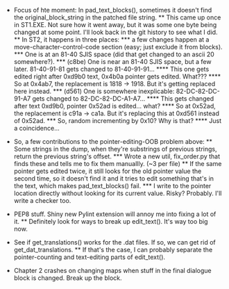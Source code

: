 * Focus of hte moment: In pad_text_blocks(), sometimes it doesn't find the original_block_string in the patched file string.
** This came up once in ST1.EXE. Not sure how it went away, but it was some one byte being changed at some point. I'll look back in the git history to see what I did.
** In ST2, it happens in three places:
*** a few changes happen at a move-character-control-code section (easy; just exclude it from blocks).
*** One is at an 81-40 SJIS space (did that get changed to an ascii 20 somewhere?). 
*** (c8be) One is near an 81-40 SJIS space, but a few later. 81-40-91-81 gets changed to 81-40-91-91...
**** This one gets edited right after 0xd9b0 text, 0x4b0a pointer gets edited. What???
**** So at 0x4ab7, the replacement is 1818 -> 1918. But it's getting replaced here instead.
*** (d561) One is somewhere inexplicable: 82-DC-82-DC-91-A7 gets changed to 82-DC-82-DC-A1-A7...
**** This gets changed after text 0xd9b0, pointer 0x52ad is edited... what?
**** So at 0x52ad, the replacement is c91a -> ca1a. But it's replacing this at 0xd561 instead of 0x52ad.
*** So, random incrementing by 0x10? Why is that?
**** Just a coincidence...

* So, a few contributions to the pointer-editing-OOB problem above:
** Some strings in the dump, when they're substrings of previous strings, return the previous string's offset.
*** Wrote a new util, fix_order.py that finds these and tells me to fix them manuallly. (~3 per file)
** If the same pointer gets edited twice, it still looks for the old pointer value the second time, so it doesn't find it and it tries to edit something that's in the text, which makes pad_text_blocks() fail.
*** I write to the pointer location directly without looking for its current value. Risky? Probably. I'll write a checker too.

* PEP8 stuff. Shiny new Pylint extension will annoy me into fixing a lot of it.
** Definitely look for ways to break up edit_text(). It's way too big now.
* See if get_translations() works for the .dat files. If so, we can get rid of get_dat_translations.
** If that's the case, I can probably separate the pointer-counting and text-editing parts of edit_text().
* Chapter 2 crashes on changing maps when stuff in the final dialogue block is changed. Break up the block.